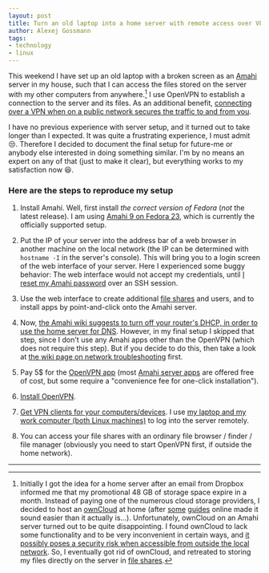 ```yaml
---
layout: post
title: Turn an old laptop into a home server with remote access over VPN 
author: Alexej Gossmann
tags:
- technology
- linux
---
```


This weekend I have set up an old laptop with a broken screen as an [Amahi](https://www.amahi.org/) server in my house, such that I can access the files stored on the server with my other computers from anywhere.[^1] I use OpenVPN to establish a connection to the server and its files. As an additional benefit, [connecting over a VPN when on a public network secures the traffic to and from you](https://www.expressvpn.com/internet-privacy/guides/vpn-security-work/).

I have no previous experience with server setup, and it turned out to take longer than I expected. It was quite a frustrating experience, I must admit :unamused:. Therefore I decided to document the final setup for future-me or anybody else interested in doing something similar. I'm by no means an expert on any of that (just to make it clear), but everything works to my satisfaction now :satisfied:.

### Here are the steps to reproduce my setup


1. Install Amahi. Well, first install *the correct version of Fedora* (_not_ the latest release). I am using [Amahi 9 on Fedora 23](https://wiki.amahi.org/index.php/Amahi_9_Install), which is currently the officially supported setup.

2. Put the IP of your server into the address bar of a web browser in another machine on the local network (the IP can be determined with `hostname -I` in the server's console). This will bring you to a login screen of the web interface of your server.
Here I experienced some buggy behavior: The web interface would not accept my credentials, until [I reset my Amahi password](https://wiki.amahi.org/index.php/Reset_Amahi_Password) over an SSH session.

3. Use the web interface to create additional [file shares](https://wiki.amahi.org/index.php/Storage_and_file_sharing#Step_2:_Create_Shares) and users, and to install apps by point-and-click onto the Amahi server.

3. Now, [the Amahi wiki suggests to turn off your router's DHCP, in order to use the home server for DNS](https://wiki.amahi.org/index.php/Transition_to_Amahi). However, in my final setup I skipped that step, since I don't use any Amahi apps other than the OpenVPN (which does not require this step). But if you decide to do this, then take a look at [the wiki page on network troubleshooting](https://wiki.amahi.org/index.php/Network_troubleshooting) first.

4. Pay 5$ for the [OpenVPN app](https://www.amahi.org/apps/openvpn) (most [Amahi server apps](https://www.amahi.org/apps) are offered free of cost, but some require a "convenience fee for one-click installation"). 

4. [Install OpenVPN](https://wiki.amahi.org/index.php/OpenVPN). 

5. [Get VPN clients for your computers/devices](https://wiki.amahi.org/index.php/OpenVPN_clients). I use [my laptop and my work computer (both Linux machines)](https://wiki.amahi.org/index.php/VPNLinux) to log into the server remotely.

6. You can access your file shares with an ordinary file browser / finder / file manager (obviously you need to start OpenVPN first, if outside the home network).

---------------------

   [^1]: Initially I got the idea for a home server after an email from Dropbox informed me that my promotional 48 GB of storage space expire in a month. Instead of paying one of the numerous cloud storage providers, I decided to host an [ownCloud](https://owncloud.com/) at home (after [some](http://lifehacker.com/5993596/how-to-set-up-your-own-private-cloud-storage-service-in-five-minutes-with-owncloud) [guides](http://lifehacker.com/turn-an-old-pc-into-a-nas-vpn-media-streamer-and-mor-1516484110) online made it sound easier than it actually is...). Unfortunately, ownCloud on an Amahi server turned out to be quite disappointing. I found ownCloud to lack some functionality and to be very inconvenient in certain ways, and [it possibly poses a security risk when accessible from outside the local network](https://forums.amahi.org/viewtopic.php?t=4956). So, I eventually got rid of ownCloud, and retreated to storing my files directly on the server in [file shares](https://wiki.amahi.org/index.php/Storage_and_file_sharing#Step_2:_Create_Shares).
